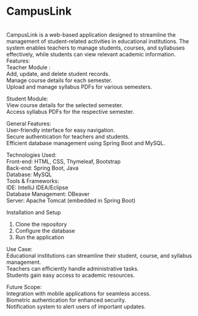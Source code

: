 # CampusLink #
<br>
CampusLink is a web-based application designed to streamline the management of student-related activities in educational institutions. The system enables teachers to manage students, courses, and syllabuses effectively, while students can view relevant academic information.
<br>
Features: <br>
Teacher Module : <br>
Add, update, and delete student records. <br>
Manage course details for each semester. <br>
Upload and manage syllabus PDFs for various semesters. <br>

Student Module: <br>
View course details for the selected semester. <br>
Access syllabus PDFs for the respective semester. <br>

General Features: <br>
User-friendly interface for easy navigation. <br>
Secure authentication for teachers and students. <br>
Efficient database management using Spring Boot and MySQL. <br>

Technologies Used: <br>
Front-end: HTML, CSS, Thymeleaf, Bootstrap <br>
Back-end: Spring Boot, Java <br>
Database: MySQL <br>
Tools & Frameworks: <br>
IDE: IntelliJ IDEA/Eclipse <br>
Database Management: DBeaver <br>
Server: Apache Tomcat (embedded in Spring Boot) <br>

Installation and Setup
<br>
1. Clone the repository <br>
2. Configure the database <br>
3. Run the application <br>

Use Case: <br>
Educational institutions can streamline their student, course, and syllabus management. <br>
Teachers can efficiently handle administrative tasks.<br>
Students gain easy access to academic resources. <br>

Future Scope: <br>
Integration with mobile applications for seamless access. <br>
Biometric authentication for enhanced security. <br>
Notification system to alert users of important updates. <br>

